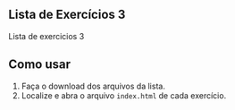 ## Lista de Exercícios 3
Lista de exercicios 3
## Como usar
1. Faça o download dos arquivos da lista.
2. Localize e abra o arquivo `index.html` de cada exercício.

